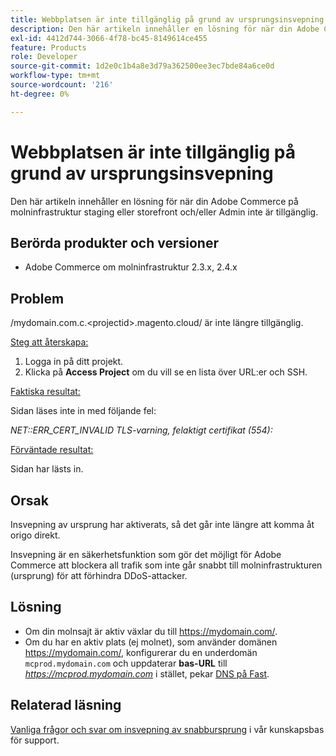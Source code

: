 ```yaml
---
title: Webbplatsen är inte tillgänglig på grund av ursprungsinsvepning
description: Den här artikeln innehåller en lösning för när din Adobe Commerce på molninfrastruktur staging eller storefront och/eller Admin inte är tillgänglig.
exl-id: 4412d744-3066-4f78-bc45-8149614ce455
feature: Products
role: Developer
source-git-commit: 1d2e0c1b4a8e3d79a362500ee3ec7bde84a6ce0d
workflow-type: tm+mt
source-wordcount: '216'
ht-degree: 0%

---
```


# Webbplatsen är inte tillgänglig på grund av ursprungsinsvepning

Den här artikeln innehåller en lösning för när din Adobe Commerce på molninfrastruktur staging eller storefront och/eller Admin inte är tillgänglig.

## Berörda produkter och versioner

* Adobe Commerce om molninfrastruktur 2.3.x, 2.4.x

## Problem

/mydomain.com.c.&lt;projectid>.magento.cloud/ är inte längre tillgänglig.

<u>Steg att återskapa:</u>

1. Logga in på ditt projekt.
1. Klicka på **Access Project** om du vill se en lista över URL:er och SSH.

<u>Faktiska resultat:</u>

Sidan läses inte in med följande fel:

*NET::ERR\_CERT\_INVALID* *TLS-varning, felaktigt certifikat (554):*

<u>Förväntade resultat:</u>

Sidan har lästs in.

## Orsak

Insvepning av ursprung har aktiverats, så det går inte längre att komma åt origo direkt.

Insvepning är en säkerhetsfunktion som gör det möjligt för Adobe Commerce att blockera all trafik som inte går snabbt till molninfrastrukturen (ursprung) för att förhindra DDoS-attacker.

## Lösning

* Om din molnsajt är aktiv växlar du till https://mydomain.com/.
* Om du har en aktiv plats (ej molnet), som använder domänen https://mydomain.com/, konfigurerar du en underdomän `mcprod.mydomain.com` och uppdaterar **bas-URL** till *https://mcprod.mydomain.com* i stället, pekar [DNS på Fast](https://devdocs.magento.com/cloud/cdn/configure-fastly.html#update-dns-configuration-with-development-settings).

## Relaterad läsning

[Vanliga frågor och svar om insvepning av snabbursprung](/help/faq/general/fastly-origin-cloaking-enablement-faq.md) i vår kunskapsbas för support.
